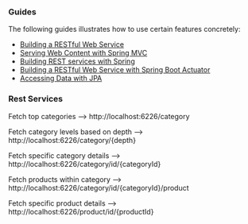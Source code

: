 
### Guides
The following guides illustrates how to use certain features concretely:

* [Building a RESTful Web Service](https://spring.io/guides/gs/rest-service/)
* [Serving Web Content with Spring MVC](https://spring.io/guides/gs/serving-web-content/)
* [Building REST services with Spring](https://spring.io/guides/tutorials/bookmarks/)
* [Building a RESTful Web Service with Spring Boot Actuator](https://spring.io/guides/gs/actuator-service/)
* [Accessing Data with JPA](https://spring.io/guides/gs/accessing-data-jpa/)

### Rest Services
Fetch top categories --> http://localhost:6226/category

Fetch category levels based on depth --> http://localhost:6226/category/{depth}

Fetch specific category details --> http://localhost:6226/category/id/{categoryId}

Fetch products within category --> http://localhost:6226/category/id/{categoryId}/product

Fetch specific product details --> http://localhost:6226/product/id/{productId}